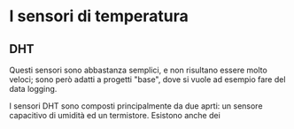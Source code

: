 # I sensori di temperatura

## DHT

Questi sensori sono abbastanza semplici, e non risultano essere molto veloci; sono però adatti a progetti "base", dove si vuole ad esempio fare del data logging.

I sensori DHT sono composti principalmente da due aprti: un sensore capacitivo di umidità ed un termistore. Esistono anche dei 